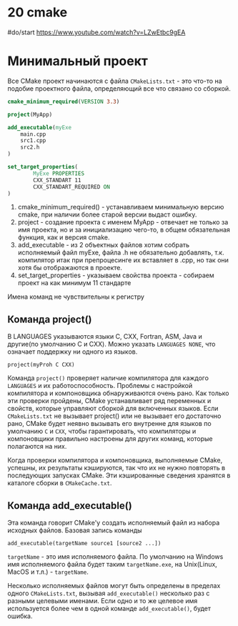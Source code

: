 # 20 cmake
#do/start  https://www.youtube.com/watch?v=LZwEtbc9gEA

# Минимальный проект
Все CMake проект начинаются с файла `CMakeLists.txt` - это что-то на подобие проектного файла, определяющий все что связано со сборкой.

```cmake
cmake_minimum_required(VERSION 3.3)

project(MyApp)

add_executable(myExe
    main.cpp
    src1.cpp
    src2.h
)

set_target_properties(
		MyExe PROPERTIES
		CXX_STANDART 11
		CXX_STANDART_REQUIRED ON
)
```

1. cmake_minimum_required() - устанавливаем минимальную версию cmake, при наличии более старой версии выдаст ошибку.
2. project - создание проекта с именем MyApp - отвечает не только за имя проекта, но и за инициализацию чего-то, в общем обязательная функция, как и версия cmake.
3. add_executable - из 2 объектных файлов хотим собрать исполняемый файл myExe, файла .h не обязательно добавлять, т.к. компилятор итак при препроцесинге их вставляет в .cpp, но так они хотя бы отображаются в проекте.
4. set_target_properties - указываем свойства проекта - собираем проект на как минимум 11 стандарте


Имена команд не чувствительны к регистру

## Команда project()
В LANGUAGES указываются языки C, CXX, Fortran, ASM, Java и другие(по умолчанию C и CXX). Можно указать `LANGUAGES NONE`, что означает поддержку ни одного из языков.

```shell
project(myProh C CXX)
```

Команда `project()` проверяет наличие компилятора для каждого `LANGUAGES` и их работоспособность. Проблемы с настройкой компилятора и компоновщика обнаруживаются очень рано. Как только эти проверки пройдены, CMake устанавливает ряд переменных и свойств, которые управляют сборкой для включенных языков. Если `CMakeLists.txt` не вызывает project() или не вызывает его достаточно рано, CMake будет неявно вызывать его внутренне для языков по умолчанию `C` и `CXX`, чтобы гарантировать, что компиляторы и компоновщики правильно настроены для других команд, которые полагаются на них.

Когда проверки компилятора и компоновщика, выполняемые CMake, успешны, их результаты кэшируются, так что их не нужно повторять в последующих запусках CMake. Эти кэшированные сведения хранятся в каталоге сборки в `CMakeCache.txt`.

## Команда add_executable()
Эта команда говорит CMake'у создать исполняемый файл из набора исходных файлов. Базовая запись команды
```shell
add_executable(targetName source1 [source2 ...])
```
`targetName` - это имя исполняемого файла. По умолчанию на Windows имя исполняемого файла будет таким `targetName.exe`, на Unix(Linux, MacOS и т.л.) - `targetName`. 

Несколько исполняемых файлов могут быть определены в пределах одного `CMakeLists.txt`, вызывая `add_executable()` несколько раз с разными целевыми именами. Если одно и то же целевое имя используется более чем в одной команде `add_executable()`, будет ошибка.